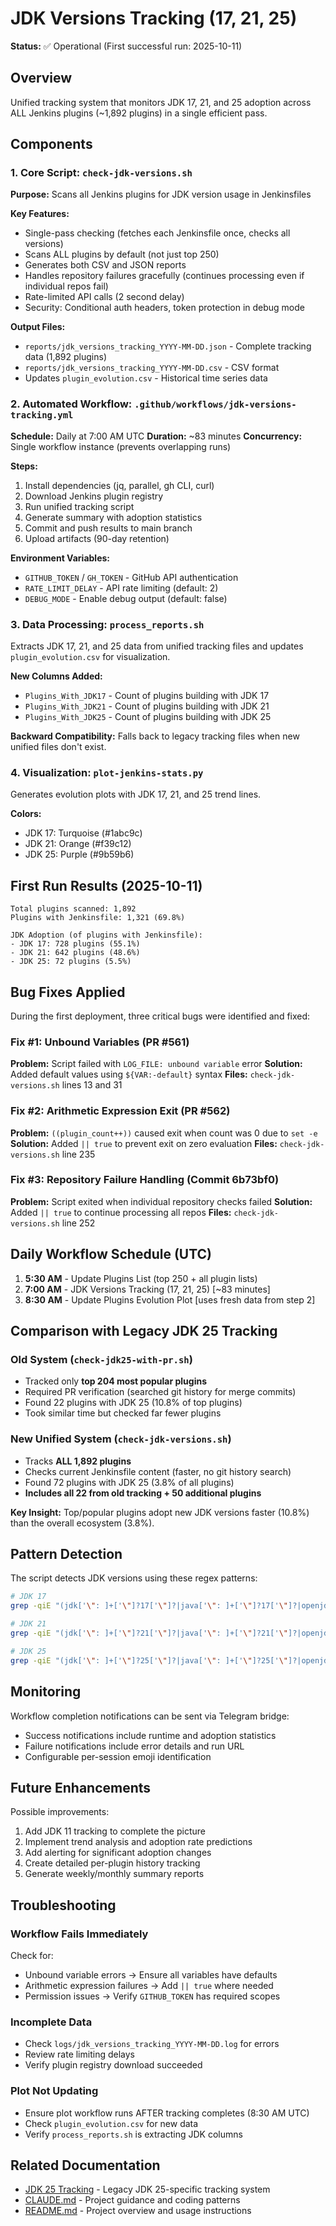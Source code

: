 # JDK Versions Tracking (17, 21, 25)

**Status:** ✅ Operational (First successful run: 2025-10-11)

## Overview

Unified tracking system that monitors JDK 17, 21, and 25 adoption across ALL Jenkins plugins (~1,892 plugins) in a single efficient pass.

## Components

### 1. Core Script: `check-jdk-versions.sh`

**Purpose:** Scans all Jenkins plugins for JDK version usage in Jenkinsfiles

**Key Features:**
- Single-pass checking (fetches each Jenkinsfile once, checks all versions)
- Scans ALL plugins by default (not just top 250)
- Generates both CSV and JSON reports
- Handles repository failures gracefully (continues processing even if individual repos fail)
- Rate-limited API calls (2 second delay)
- Security: Conditional auth headers, token protection in debug mode

**Output Files:**
- `reports/jdk_versions_tracking_YYYY-MM-DD.json` - Complete tracking data (1,892 plugins)
- `reports/jdk_versions_tracking_YYYY-MM-DD.csv` - CSV format
- Updates `plugin_evolution.csv` - Historical time series data

### 2. Automated Workflow: `.github/workflows/jdk-versions-tracking.yml`

**Schedule:** Daily at 7:00 AM UTC
**Duration:** ~83 minutes
**Concurrency:** Single workflow instance (prevents overlapping runs)

**Steps:**
1. Install dependencies (jq, parallel, gh CLI, curl)
2. Download Jenkins plugin registry
3. Run unified tracking script
4. Generate summary with adoption statistics
5. Commit and push results to main branch
6. Upload artifacts (90-day retention)

**Environment Variables:**
- `GITHUB_TOKEN` / `GH_TOKEN` - GitHub API authentication
- `RATE_LIMIT_DELAY` - API rate limiting (default: 2)
- `DEBUG_MODE` - Enable debug output (default: false)

### 3. Data Processing: `process_reports.sh`

Extracts JDK 17, 21, and 25 data from unified tracking files and updates `plugin_evolution.csv` for visualization.

**New Columns Added:**
- `Plugins_With_JDK17` - Count of plugins building with JDK 17
- `Plugins_With_JDK21` - Count of plugins building with JDK 21
- `Plugins_With_JDK25` - Count of plugins building with JDK 25

**Backward Compatibility:** Falls back to legacy tracking files when new unified files don't exist.

### 4. Visualization: `plot-jenkins-stats.py`

Generates evolution plots with JDK 17, 21, and 25 trend lines.

**Colors:**
- JDK 17: Turquoise (#1abc9c)
- JDK 21: Orange (#f39c12)
- JDK 25: Purple (#9b59b6)

## First Run Results (2025-10-11)

```
Total plugins scanned: 1,892
Plugins with Jenkinsfile: 1,321 (69.8%)

JDK Adoption (of plugins with Jenkinsfile):
- JDK 17: 728 plugins (55.1%)
- JDK 21: 642 plugins (48.6%)
- JDK 25: 72 plugins (5.5%)
```

## Bug Fixes Applied

During the first deployment, three critical bugs were identified and fixed:

### Fix #1: Unbound Variables (PR #561)
**Problem:** Script failed with `LOG_FILE: unbound variable` error
**Solution:** Added default values using `${VAR:-default}` syntax
**Files:** `check-jdk-versions.sh` lines 13 and 31

### Fix #2: Arithmetic Expression Exit (PR #562)
**Problem:** `((plugin_count++))` caused exit when count was 0 due to `set -e`
**Solution:** Added `|| true` to prevent exit on zero evaluation
**Files:** `check-jdk-versions.sh` line 235

### Fix #3: Repository Failure Handling (Commit 6b73bf0)
**Problem:** Script exited when individual repository checks failed
**Solution:** Added `|| true` to continue processing all repos
**Files:** `check-jdk-versions.sh` line 252

## Daily Workflow Schedule (UTC)

1. **5:30 AM** - Update Plugins List (top 250 + all plugin lists)
2. **7:00 AM** - JDK Versions Tracking (17, 21, 25) [~83 minutes]
3. **8:30 AM** - Update Plugins Evolution Plot [uses fresh data from step 2]

## Comparison with Legacy JDK 25 Tracking

### Old System (`check-jdk25-with-pr.sh`)
- Tracked only **top 204 most popular plugins**
- Required PR verification (searched git history for merge commits)
- Found 22 plugins with JDK 25 (10.8% of top plugins)
- Took similar time but checked far fewer plugins

### New Unified System (`check-jdk-versions.sh`)
- Tracks **ALL 1,892 plugins**
- Checks current Jenkinsfile content (faster, no git history search)
- Found 72 plugins with JDK 25 (3.8% of all plugins)
- **Includes all 22 from old tracking + 50 additional plugins**

**Key Insight:** Top/popular plugins adopt new JDK versions faster (10.8%) than the overall ecosystem (3.8%).

## Pattern Detection

The script detects JDK versions using these regex patterns:

```bash
# JDK 17
grep -qiE "(jdk['\": ]+['\"]?17['\"]?|java['\": ]+['\"]?17['\"]?|openjdk-?17)"

# JDK 21
grep -qiE "(jdk['\": ]+['\"]?21['\"]?|java['\": ]+['\"]?21['\"]?|openjdk-?21)"

# JDK 25
grep -qiE "(jdk['\": ]+['\"]?25['\"]?|java['\": ]+['\"]?25['\"]?|openjdk-?25)"
```

## Monitoring

Workflow completion notifications can be sent via Telegram bridge:
- Success notifications include runtime and adoption statistics
- Failure notifications include error details and run URL
- Configurable per-session emoji identification

## Future Enhancements

Possible improvements:
1. Add JDK 11 tracking to complete the picture
2. Implement trend analysis and adoption rate predictions
3. Add alerting for significant adoption changes
4. Create detailed per-plugin history tracking
5. Generate weekly/monthly summary reports

## Troubleshooting

### Workflow Fails Immediately
Check for:
- Unbound variable errors → Ensure all variables have defaults
- Arithmetic expression failures → Add `|| true` where needed
- Permission issues → Verify `GITHUB_TOKEN` has required scopes

### Incomplete Data
- Check `logs/jdk_versions_tracking_YYYY-MM-DD.log` for errors
- Review rate limiting delays
- Verify plugin registry download succeeded

### Plot Not Updating
- Ensure plot workflow runs AFTER tracking completes (8:30 AM UTC)
- Check `plugin_evolution.csv` for new data
- Verify `process_reports.sh` is extracting JDK columns

## Related Documentation

- [JDK 25 Tracking](JDK25_TRACKING.md) - Legacy JDK 25-specific tracking system
- [CLAUDE.md](CLAUDE.md) - Project guidance and coding patterns
- [README.md](README.md) - Project overview and usage instructions
